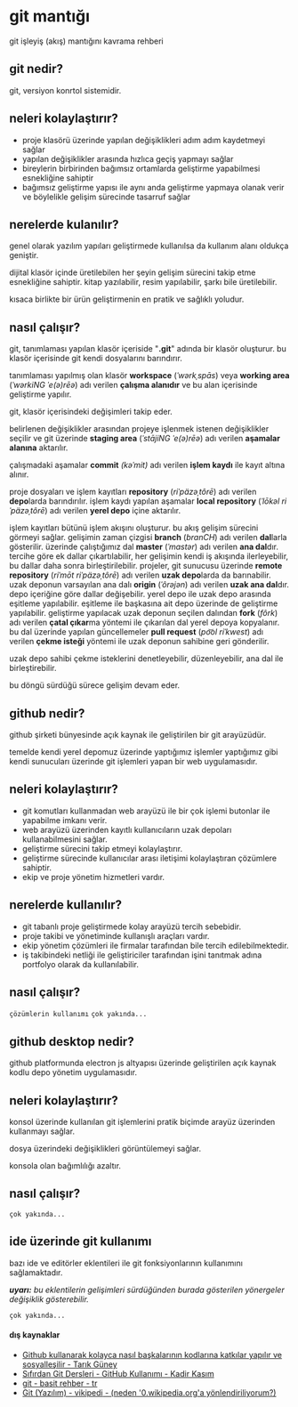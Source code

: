 # git mantığı
git işleyiş (akış) mantığını kavrama rehberi

## git nedir? 

git, versiyon konrtol sistemidir.

## neleri kolaylaştırır?
- proje klasörü üzerinde yapılan değişiklikleri adım adım kaydetmeyi sağlar
- yapılan değişiklikler arasında hızlıca geçiş yapmayı sağlar
- bireylerin birbirinden bağımsız ortamlarda geliştirme yapabilmesi esnekliğine sahiptir
- bağımsız geliştirme yapısı ile aynı anda geliştirme yapmaya olanak verir ve böylelikle gelişim sürecinde tasarruf sağlar
<!-- FIXME daha da basitleştirilebilir -->

## nerelerde kulanılır?
genel olarak yazılım yapıları geliştirmede kullanılsa da kullanım alanı oldukça geniştir.

dijital klasör içinde üretilebilen her şeyin gelişim sürecini takip etme esnekliğine sahiptir. kitap yazılabilir, resim yapılabilir, şarkı bile üretilebilir.

kısaca birlikte bir ürün geliştirmenin en pratik ve sağlıklı yoludur.

## nasıl çalışır?

git, tanımlaması yapılan klasör içeriside "**.git**" adında bir klasör oluşturur.
bu klasör içerisinde git kendi dosyalarını barındırır. 

tanımlaması yapılmış olan klasör **workspace** (*ˈwərkˌspās*) veya **working area** (*ˈwərkiNG ˈe(ə)rēə*) adı verilen **çalışma alanıdır** ve bu alan içerisinde geliştirme yapılır.

git, klasör içerisindeki değişimleri takip eder.

belirlenen değişiklikler arasından projeye işlenmek istenen değişiklikler seçilir ve git üzerinde **staging area** (*ˈstājiNG ˈe(ə)rēə*) adı verilen **aşamalar alanına** aktarılır.

çalışmadaki aşamalar **commit** *(kəˈmit)* adı verilen **işlem kaydı** ile kayıt altına alınır.

proje dosyaları ve işlem kayıtları **repository** (*riˈpäzəˌtôrē*) adı verilen **depo**larda barındırılır.
işlem kaydı yapılan aşamalar **local repository** (*ˈlōkəl riˈpäzəˌtôrē*) adı verilen **yerel depo** içine aktarılır.

işlem kayıtları bütünü işlem akışını oluşturur. bu akış gelişim sürecini görmeyi sağlar. gelişimin zaman çizgisi **branch** (*branCH*) adı verilen **dal**larla gösterilir. 
üzerinde çalıştığımız dal **master** (*ˈmastər*) adı verilen **ana dal**dır.
tercihe göre ek dallar çıkartılabilir, her gelişimin kendi iş akışında ilerleyebilir, bu dallar daha sonra birleştirilebilir.
projeler, git sunucusu üzerinde **remote repository** (*riˈmōt riˈpäzəˌtôrē*) adı verilen **uzak depo**larda da barınabilir.
uzak deponun varsayılan ana dalı **origin** (*ˈôrəjən*) adı verilen **uzak ana dal**dır. depo içeriğine göre dallar değişebilir.
yerel depo ile uzak depo arasında eşitleme yapılabilir.
eşitleme ile başkasına ait depo üzerinde de geliştirme yapılabilir.
geliştirme yapılacak uzak deponun seçilen dalından **fork** (*fôrk*) adı verilen **çatal çıkar**ma yöntemi ile çıkarılan dal yerel depoya kopyalanır.
bu dal üzerinde yapılan güncellemeler **pull request** (*po͝ol riˈkwest*) adı verilen **çekme isteği** yöntemi ile uzak deponun sahibine geri gönderilir.

uzak depo sahibi çekme isteklerini denetleyebilir, düzenleyebilir, ana dal ile birleştirebilir.

bu döngü sürdüğü sürece gelişim devam eder.

<!-- TODO işlem akışını ifade eden görsel içerik oluşturulacak, tanımlanacak -->

## github nedir?
github şirketi bünyesinde açık kaynak ile geliştirilen bir git arayüzüdür. 

temelde kendi yerel depomuz üzerinde yaptığımız işlemler yaptığımız gibi kendi sunucuları üzerinde git işlemleri yapan bir web uygulamasıdır.

## neleri kolaylaştırır?

- git komutları kullanmadan web arayüzü ile bir çok işlemi butonlar ile yapabilme imkanı verir.
- web arayüzü üzerinden kayıtlı kullanıcıların uzak depoları kullanabilmesini sağlar. 
- geliştirme sürecini takip etmeyi kolaylaştırır.
- geliştirme sürecinde kullanıcılar arası iletişimi kolaylaştıran çözümlere sahiptir.
- ekip ve proje yönetim hizmetleri vardır.

## nerelerde kullanılır?
- git tabanlı proje geliştirmede kolay arayüzü tercih sebebidir.
- proje takibi ve yönetiminde kullanışlı araçları vardır.
- ekip yönetim çözümleri ile firmalar tarafından bile tercih edilebilmektedir.
- iş takibindeki netliği ile geliştiriciler tarafından işini tanıtmak adına portfolyo olarak da kullanılabilir.

## nasıl çalışır?
`çözümlerin kullanımı`
`çok yakında...`

## github desktop nedir?
github platformunda electron js altyapısı üzerinde geliştirilen açık kaynak kodlu depo yönetim uygulamasıdır.

## neleri kolaylaştırır?
konsol üzerinde kullanılan git işlemlerini pratik biçimde arayüz üzerinden kullanmayı sağlar.

dosya üzerindeki değişiklikleri görüntülemeyi sağlar.

konsola olan bağımlılığı azaltır.

## nasıl çalışır?
`çok yakında...`

## ide üzerinde git kullanımı
bazı ide ve editörler eklentileri ile git fonksiyonlarının kullanımını sağlamaktadır. 

***uyarı:*** _bu eklentilerin gelişimleri sürdüğünden burada gösterilen yönergeler değişiklik gösterebilir._

`çok yakında...`

#### dış kaynaklar
- [Github kullanarak kolayca nasıl başkalarının kodlarına katkılar yapılır ve sosyalleşilir - Tarık Güney](https://www.youtube.com/watch?v=_AAax7iQ6VE)
- [Sıfırdan Git Dersleri - GitHub Kullanımı - Kadir Kasım](https://www.youtube.com/watch?v=uncrCoLiq-g&list=PLHN6JcK509bOrevTCFrSMeAfBtuib4Gpg)
- [git - basit rehber - tr](http://rogerdudler.github.io/git-guide/index.tr.html)
- <a href="https://tr.0wikipedia.org/wiki/Git_(yaz%C4%B1l%C4%B1m)">Git (Yazılım) - vikipedi</a><a href="https://www.google.com/search?q=wikipedia+erişim+engeli"> - (neden '0.wikipedia.org'a yönlendiriliyorum?)</a>
<!-- 'nasıl çalışır' başlığında tüme varım ile olaylaştırarak okuyucuya mesajı vermeye çalıştım -->
<!-- git kavramlarının ardına okunuşlarını google translate den aldığım okunuşlarınıda ekledim -->
<!-- kavramların türkçeleştirmesi konusunda pek hakim değilim. düz mantık olay tabanlı (kullanımdaki işlevine göre) gittim. -->
<!-- kavramlar ve türkçe karşılıklarını okuyucuya imgelemede kolaylık sağlaması için kalın yazdım -->
<!-- yazıyı bir bütün halinde yazmak yerine olay adımlarına bölerek satır aralığı ekledim -->
<!-- anlatımda anlamların daha ön planda olması için kalıp ifadeler kullandım -->
<!-- böylece, bilmeyen birinin bilgiye boğulmadan ve daha ferah kavrayabilmesini sağlamaya çalıştım -->
<!-- çekme isteği ve çatal çıkarma konusunda pek detay veremedim bende yeni öğrendim birazdan bu geliştirme işlemiyle ile deneyeceğim. umarım başarılı olurum -->
<!-- muhtemelen bunu hazırlarken bir çok kuralı ihlal ettim fakat denemekten korkmuyorum öğrenmek istiyorum. önerilerinize açığım. -->
<!-- TODO tu bi kontinyud - 20190415-164700-muaz -->
